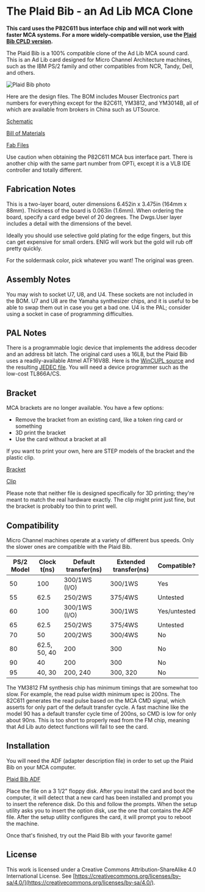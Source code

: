 # The Plaid Bib - an Ad Lib MCA Clone

**This card uses the P82C611 bus interface chip and will not work with faster
MCA systems. For a more widely-compatible version, use the [Plaid Bib CPLD
version](https://github.com/schlae/plaid-bib-cpld).**

The Plaid Bib is a 100% compatible clone of the Ad Lib MCA sound card. This is
an Ad Lib card designed for Micro Channel Architecture machines, such as the
IBM PS/2 family and other compatibles from NCR, Tandy, Dell, and others.

![Plaid Bib photo](https://github.com/schlae/plaid-bib/blob/master/images/PlaidBib.jpg)

Here are the design files. The BOM includes Mouser Electronics part numbers for
everything except for the 82C611, YM3812, and YM3014B, all of which are
available from brokers in China such as UTSource.

[Schematic](https://github.com/schlae/plaid-bib/blob/master/PlaidBib.pdf)

[Bill of Materials](https://github.com/schlae/plaid-bib/blob/master/PlaidBib.csv)

[Fab Files](https://github.com/schlae/plaid-bib/blob/master/fab/PlaidBib-fab.zip)

Use caution when obtaining the P82C611 MCA bus interface part. There is another
chip with the same part number from OPTi, except it is a VLB IDE controller and
totally different.

## Fabrication Notes
This is a two-layer board, outer dimensions 6.452in x 3.475in (164mm x 88mm).
Thickness of the board is 0.063in (1.6mm). When ordering the board, specify
a card edge bevel of 20 degrees. The Dwgs.User layer includes a detail with
the dimensions of the bevel.

Ideally you should use selective gold plating for the edge fingers, but this
can get expensive for small orders. ENIG will work but the gold will rub off
pretty quickly.

For the soldermask color, pick whatever you want! The original was green.

## Assembly Notes
You may wish to socket U7, U8, and U4. These sockets are not included in the
BOM. U7 and U8 are the Yamaha synthesizer chips, and it is useful to be able
to swap them out in case you get a bad one. U4 is the PAL; consider using a
socket in case of programming difficulties.

## PAL Notes
There is a programmable logic device that implements the address decoder and an
address bit latch. The original card uses a 16L8, but the Plaid Bib uses a
readily-available Atmel ATF16V8B. Here is the
[WinCUPL source](https://github.com/schlae/plaid-bib/blob/master/pld/plaidbib.pld)
and the resulting 
[JEDEC file](https://github.com/schlae/plaid-bib/blob/master/pld/plaidbib.jed).
You will need a device programmer such as the low-cost TL866A/CS. 

## Bracket
MCA brackets are no longer available. You have a few options:
- Remove the bracket from an existing card, like a token ring card or something
- 3D print the bracket
- Use the card without a bracket at all

If you want to print your own, here are STEP models of the bracket and the
plastic clip.

[Bracket](https://github.com/schlae/plaid-bib/blob/master/mech/MCABracket.STEP)

[Clip](https://github.com/schlae/plaid-bib/blob/master/mech/MCAClip.STEP)

Please note that neither file is designed specifically for 3D printing; they're
meant to match the real hardware exactly. The clip might print just fine, but
the bracket is probably too thin to print well.

## Compatibility

Micro Channel machines operate at a variety of different bus speeds. Only the
slower ones are compatible with the Plaid Bib.

|PS/2 Model|Clock t(ns)|Default transfer(ns)|Extended transfer(ns)| Compatible?|
|-----|-----------|--------------------|---------------------|----------------|
| 50  | 100       | 300/1WS (I/O)      | 300/1WS             | Yes |
| 55  | 62.5      | 250/2WS            | 375/4WS             | Untested |
| 60  | 100       | 300/1WS (I/O)      | 300/1WS             | Yes/untested |
| 65  | 62.5      | 250/2WS            | 375/4WS             | Untested |
| 70  | 50        | 200/2WS            | 300/4WS             | No |
| 80  | 62.5, 50, 40 | 200             | 300                 | No |
| 90  | 40        | 200                | 300                 | No |
| 95  | 40, 30    | 200, 240           | 300, 320            | No |

The YM3812 FM synthesis chip has minimum timings that are somewhat too slow.
For example, the read pulse width minimum spec is 200ns. The 82C611 generates
the read pulse based on the MCA CMD signal, which asserts for only part of the
default transfer cycle. A fast machine like the model 90 has a default transfer
cycle time of 200ns, so CMD is low for only about 90ns. This is too short to
properly read from the FM chip, meaning that Ad Lib auto detect functions will
fail to see the card.

## Installation
You will need the ADF (adapter description file) in order to set up the Plaid
Bib on your MCA computer.

[Plaid Bib ADF](https://github.com/schlae/plaid-bib/blob/master/@70D7.ADF)

Place the file on a 3 1/2" floppy disk. After you install the card and boot
the computer, it will detect that a new card has been installed and prompt
you to insert the reference disk. Do this and follow the prompts. When the
setup utility asks you to insert the option disk, use the one that contains
the ADF file. After the setup utility configures the card, it will prompt
you to reboot the machine.

Once that's finished, try out the Plaid Bib with your favorite game!

## License
This work is licensed under a Creative Commons Attribution-ShareAlike 4.0
International License. See [https://creativecommons.org/licenses/by-sa/4.0/](https://creativecommons.org/licenses/by-sa/4.0/).
